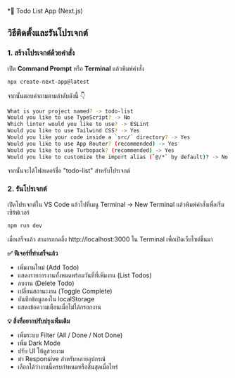*📝 Todo List App (Next.js)

## วิธีติดตั้งและรันโปรเจกต์

### 1. สร้างโปรเจกต์ด้วยคำสั่ง
เปิด **Command Prompt** หรือ **Terminal** แล้วพิมพ์คำสั่ง

```bash
npx create-next-app@latest
```

จากนั้นตอบคำถามตามลำดับดังนี้ 👇

```bash
What is your project named? -> todo-list
Would you like to use TypeScript? -> No
Which linter would you like to use? -> ESLint
Would you like to use Tailwind CSS? -> Yes
Would you like your code inside a `src/` directory? -> Yes
Would you like to use App Router? (recommended) -> Yes
Would you like to use Turbopack? (recommended) -> Yes
Would you like to customize the import alias (`@/*` by default)? -> No
```
จากนั้นจะได้โฟลเดอร์ชื่อ "todo-list" สำหรับโปรเจกต์

### 2. รันโปรเจกต์
เปิดโปรเจกต์ใน VS Code แล้วไปที่เมนู Terminal → New Terminal แล้วพิมพ์คำสั่งเพื่อเริ่มเซิร์ฟเวอร์

```bash
npm run dev
```
เมื่อเสร็จแล้ว สามารถกดลิ้ง http://localhost:3000 ใน Terminal เพื่อเปิดเว็บไซต์ขึ้นมา


**✅ ฟีเจอร์ที่ทำเสร็จแล้ว**

- เพิ่มงานใหม่ (Add Todo)
- แสดงรายการงานทั้งหมดพร้อมวันที่ที่เพิ่มงาน (List Todos)
- ลบงาน (Delete Todo)
- เปลี่ยนสถานะงาน (Toggle Complete)
- บันทึกข้อมูลลงใน localStorage
- แสดงข้อความเตือนเมื่อไม่ได้กรอกงาน

**💡 สิ่งที่อยากปรับปรุงเพิ่มเติม**

- เพิ่มระบบ Filter (All / Done / Not Done)
- เพิ่ม Dark Mode
- ปรับ UI ให้ดูสวยงาม
- ทำ Responsive สำหรับหลายอุปกรณ์
- เลือกได้ว่างานนี้ครบกำหนดหรือสิ้นสุดเมื่อไหร่